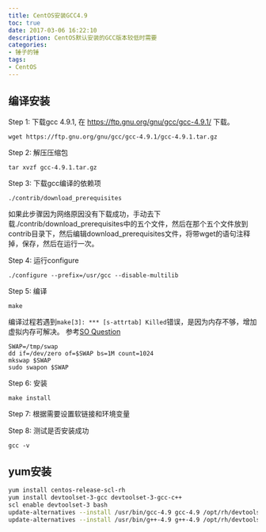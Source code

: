 ```yaml
---
title: CentOS安装GCC4.9
toc: true
date: 2017-03-06 16:22:10
description: CentOS默认安装的GCC版本较低时需要
categories:
- 锤子的锤
tags:
- CentOS
---
```

## 编译安装

Step 1: 下载gcc 4.9.1, 在 https://ftp.gnu.org/gnu/gcc/gcc-4.9.1/ 下载。

```
wget https://ftp.gnu.org/gnu/gcc/gcc-4.9.1/gcc-4.9.1.tar.gz
```
Step 2: 解压压缩包
```
tar xvzf gcc-4.9.1.tar.gz
```
Step 3: 下载gcc编译的依赖项
```
./contrib/download_prerequisites
```
如果此步骤因为网络原因没有下载成功，手动去下载./contrib/download_prerequisites中的五个文件，然后在那个五个文件放到contrib目录下，然后编辑download_prerequisites文件，将带wget的语句注释掉，保存，然后在运行一次。

Step 4: 运行configure
```
./configure --prefix=/usr/gcc --disable-multilib
```
Step 5: 编译
```
make
```
编译过程若遇到`make[3]: *** [s-attrtab] Killed`错误，是因为内存不够，增加虚拟内存可解决。
参考[SO Question](https://stackoverflow.com/questions/18389612/make-exits-with-error-2-when-trying-to-install-gcc-4-8-1)
```
SWAP=/tmp/swap
dd if=/dev/zero of=$SWAP bs=1M count=1024
mkswap $SWAP
sudo swapon $SWAP
```

Step 6: 安装
```
make install
```
Step 7: 根据需要设置软链接和环境变量

Step 8: 测试是否安装成功
```
gcc -v
```

## yum安装

```bash
yum install centos-release-scl-rh
yum install devtoolset-3-gcc devtoolset-3-gcc-c++
scl enable devtoolset-3 bash
update-alternatives --install /usr/bin/gcc-4.9 gcc-4.9 /opt/rh/devtoolset-3/root/usr/bin/gcc 10
update-alternatives --install /usr/bin/g++-4.9 g++-4.9 /opt/rh/devtoolset-3/root/usr/bin/g++ 10
```


